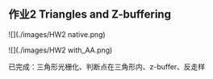## 作业2 Triangles and Z-buffering

![](./images/HW2 native.png)

![](./images/HW2 with_AA.png)

已完成：三角形光栅化、判断点在三角形内、z-buffer、反走样